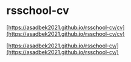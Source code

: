 # rsschool-cv


[https://asadbek2021.github.io/rsschool-cv/cv](https://asadbek2021.github.io/rsschool-cv/cv)

[https://asadbek2021.github.io/rsschool-cv/](https://asadbek2021.github.io/rsschool-cv/)
